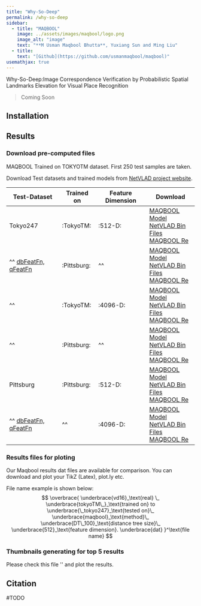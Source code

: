 ```yaml
---
title: "Why-So-Deep"
permalink: /why-so-deep
sidebar:
  - title: "MAQBOOL"
    image: ../assets/images/maqbool/logo.png
    image_alt: "image"
    text: "**M Usman Maqbool Bhutta**, Yuxiang Sun and Ming Liu"
  - title: 
    text: "[Github](https://github.com/usmanmaqbool/maqbool)"
usemathjax: true
---
```


Why-So-Deep:Image Correspondence Verification by Probabilistic Spatial Landmarks Elevation for Visual Place Recognition


> Coming Soon

## Installation

## Results

### Download pre-computed files

MAQBOOL Trained on TOKYOTM dataset. First 250 test samples are taken.

Download Test datasets and trained models from [NetVLAD project website](https://www.di.ens.fr/willow/research/netvlad/).

Test-Dataset               | Trained on        | Feature Dimension |      Download 
---------------------------|-------------------|-------------------|-------------
Tokyo247                   | :TokyoTM:         | :512-D:           |  [MAQBOOL Model](#) <br> [NetVLAD Bin Files](#) <br> [MAQBOOL Re](#)           
^^ [dbFeatFn, qFeatFn](#)  | :Pittsburg:       |  ^^               |  [MAQBOOL Model](#) <br> [NetVLAD Bin Files](#) <br> [MAQBOOL Re](#) 
^^                         | :TokyoTM:         | :4096-D:          |  [MAQBOOL Model](#) <br> [NetVLAD Bin Files](#) <br> [MAQBOOL Re](#) 
^^                         | :Pittsburg:       | ^^                |  [MAQBOOL Model](#) <br> [NetVLAD Bin Files](#) <br> [MAQBOOL Re](#) 
Pittsburg               | :Pittsburg:       | :512-D:           |  [MAQBOOL Model](#) <br> [NetVLAD Bin Files](#) <br> [MAQBOOL Re](#) 
^^ [dbFeatFn, qFeatFn](#)  | ^^                | :4096-D:          |  [MAQBOOL Model](#) <br> [NetVLAD Bin Files](#) <br> [MAQBOOL Re](#) 


### Results files for ploting

Our Maqbool results dat files are available for comparison. You can download and plot your TikZ (Latex), plot.ly etc.

File name example is shown below:
$$
\overbrace{
    \underbrace{vd16}_\text{real} \_
    \underbrace{tokyoTM\_}_\text{trained on} to
    \underbrace{\_tokyo247}_\text{tested on}\_
    \underbrace{maqbool}_\text{method}\_
    \underbrace{DT\_100}_\text{distance tree size}\_
    \underbrace{512}_\text{feature dimension}.
    \underbrace{dat}
   }^\text{file name}
$$



### Thumbnails generating for top 5 results

Please check this file '' and plot the results.

## Citation 

#TODO